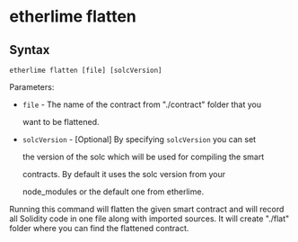 # etherlime flatten

## Syntax

```text
etherlime flatten [file] [solcVersion]
```

Parameters:

* `file` - The name of the contract from "./contract" folder that you

  want to be flattened.

* `solcVersion` - \[Optional\] By specifying `solcVersion` you can set

  the version of the solc which will be used for compiling the smart

  contracts. By default it uses the solc version from your

  node\_modules or the default one from etherlime.

Running this command will flatten the given smart contract and will record all Solidity code in one file along with imported sources. It will create "./flat" folder where you can find the flattened contract.

